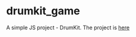 # drumkit_game
A simple JS project - DrumKit.
The project is [here](https://drumkit-game.pages.dev)
